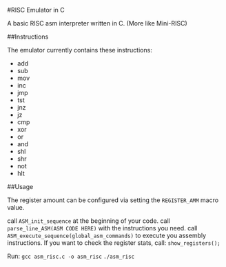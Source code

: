 #RISC Emulator in C

A basic RISC asm interpreter written in C. (More like Mini-RISC)

##Instructions

The emulator currently contains these instructions:

- add
- sub
- mov
- inc
- jmp
- tst
- jnz
- jz
- cmp
- xor
- or
- and
- shl
- shr
- not
- hlt

##Usage

The register amount can be configured via setting the `REGISTER_AMM` macro value.

call `ASM_init_sequence` at the beginning of your code.
call `parse_line_ASM(ASM CODE HERE)` with the instructions you need.
call `ASM_execute_sequence(global_asm_commands)` to execute you assembly instructions.
If you want to check the register stats, call: `show_registers();`

Run:
`gcc asm_risc.c -o asm_risc`
`./asm_risc`